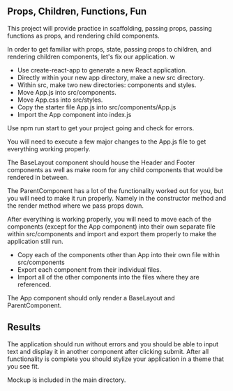 ## Props, Children, Functions, Fun

This project will provide practice in scaffolding, passing props, passing functions as props, and rendering child components.

In order to get familiar with props, state, passing props to children, and rendering children components, let's fix our application. w

- Use create-react-app to generate a new React application.
- Directly within your new app directory, make a new src directory.
- Within src, make two new directories: components and styles.
- Move App.js into src/components.
- Move App.css into src/styles.
- Copy the starter file App.js into src/components/App.js
- Import the App component into index.js

Use npm run start to get your project going and check for errors.

You will need to execute a few major changes to the App.js file to get everything working properly.

The BaseLayout component should house the Header and Footer components as well as make room for any child components that would be rendered in between.

The ParentComponent has a lot of the functionality worked out for you, but you will need to make it run properly. Namely in the constructor method and the render method where we pass props down.

After everything is working properly, you will need to move each of the components (except for the App component) into their own separate file within src/components and import and export them properly to make the application still run.

- Copy each of the components other than App into their own file within src/components
- Export each component from their individual files.
- Import all of the other components into the files where they are referenced.

The App component should only render a BaseLayout and ParentComponent.

## Results  

The application should run without errors and you should be able to input text and display it in another component after clicking submit. After all functionality is complete you should stylize your application in a theme that you see fit.

Mockup is included in the main directory.

